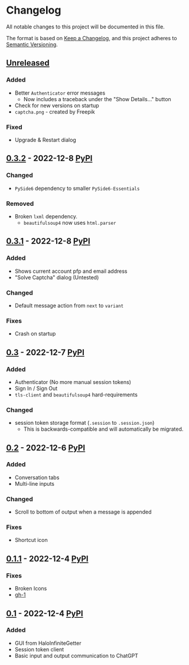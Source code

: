 # Changelog
All notable changes to this project will be documented in this file.

The format is based on [Keep a Changelog](https://keepachangelog.com/en/1.0.0/),
and this project adheres to [Semantic Versioning](https://semver.org/spec/v2.0.0.html).


## [Unreleased]
### Added
- Better `Authenticator` error messages
  - Now includes a traceback under the "Show Details..." button
- Check for new versions on startup
- `captcha.png` - created by Freepik

### Fixed
- Upgrade & Restart dialog


## [0.3.2] - 2022-12-8 [PyPI](https://pypi.org/project/chatgpt-gui/0.3.2)
### Changed
- `PySide6` dependency to smaller `PySide6-Essentials`

### Removed
- Broken `lxml` dependency.
  - `beautifulsoup4` now uses `html.parser`


## [0.3.1] - 2022-12-8 [PyPI](https://pypi.org/project/chatgpt-gui/0.3.1)
### Added
- Shows current account pfp and email address
- "Solve Captcha" dialog (Untested)

### Changed
- Default message action from `next` to `variant`

### Fixes
- Crash on startup


## [0.3] - 2022-12-7 [PyPI](https://pypi.org/project/chatgpt-gui/0.3)
### Added
- Authenticator (No more manual session tokens)
- Sign In / Sign Out
- `tls-client` and `beautifulsoup4` hard-requirements

### Changed
- session token storage format (`.session` to `.session.json`)
    - This is backwards-compatible and will automatically be migrated.


## [0.2] - 2022-12-6 [PyPI](https://pypi.org/project/chatgpt-gui/0.2)
### Added
- Conversation tabs
- Multi-line inputs

### Changed
- Scroll to bottom of output when a message is appended

### Fixes
- Shortcut icon


## [0.1.1] - 2022-12-4 [PyPI](https://pypi.org/project/chatgpt-gui/0.1.1)
### Fixes
- Broken Icons
- [gh-1](https://github.com/Cubicpath/ChatGPT-GUI/issues/1)


## [0.1] - 2022-12-4 [PyPI](https://pypi.org/project/chatgpt-gui/0.1)
### Added
- GUI from HaloInfiniteGetter
- Session token client
- Basic input and output communication to ChatGPT


[Unreleased]: https://github.com/Cubicpath/ChatGPT-GUI/compare/v0.3.2...HEAD
[0.3.2]: https://github.com/Cubicpath/ChatGPT-GUI/compare/v0.3.1...v0.3.2
[0.3.1]: https://github.com/Cubicpath/ChatGPT-GUI/compare/v0.3...v0.3.1
[0.3]: https://github.com/Cubicpath/ChatGPT-GUI/compare/v0.2...v0.3
[0.2]: https://github.com/Cubicpath/ChatGPT-GUI/compare/v0.1.1...v0.2
[0.1.1]: https://github.com/Cubicpath/ChatGPT-GUI/compare/v0.1.0...v0.1.1
[0.1]: https://github.com/Cubicpath/ChatGPT-GUI/releases/tag/v0.1
